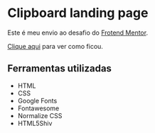 # Clipboard landing page
Este é meu envio ao desafio do [Frotend Mentor](https://www.frontendmentor.io/profile/EdivandroLima).

[Clique aqui](https://fem-clipboard-landing-page-ten.now.sh/) para ver como ficou.

## Ferramentas utilizadas
- HTML
- CSS
- Google Fonts
- Fontawesome
- Normalize CSS
- HTML5Shiv
